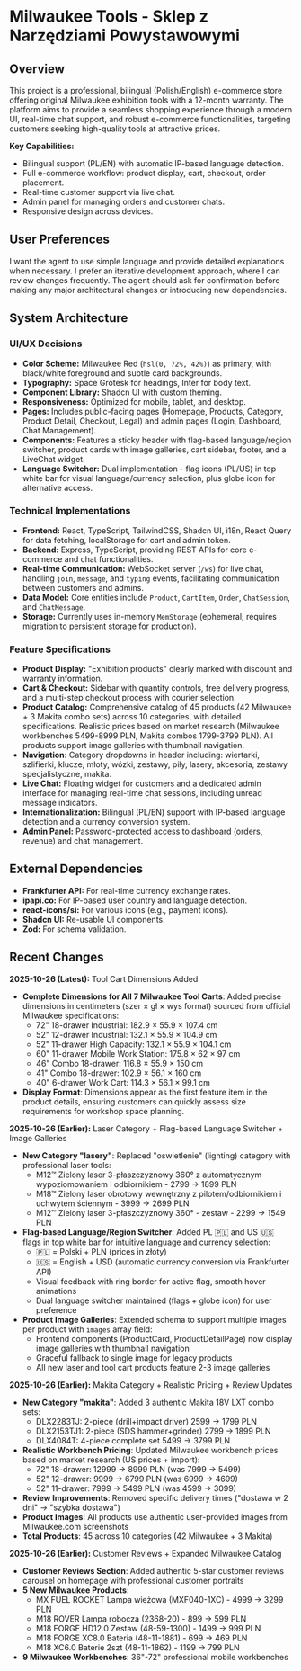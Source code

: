 # Milwaukee Tools - Sklep z Narzędziami Powystawowymi

## Overview
This project is a professional, bilingual (Polish/English) e-commerce store offering original Milwaukee exhibition tools with a 12-month warranty. The platform aims to provide a seamless shopping experience through a modern UI, real-time chat support, and robust e-commerce functionalities, targeting customers seeking high-quality tools at attractive prices.

**Key Capabilities:**
- Bilingual support (PL/EN) with automatic IP-based language detection.
- Full e-commerce workflow: product display, cart, checkout, order placement.
- Real-time customer support via live chat.
- Admin panel for managing orders and customer chats.
- Responsive design across devices.

## User Preferences
I want the agent to use simple language and provide detailed explanations when necessary. I prefer an iterative development approach, where I can review changes frequently. The agent should ask for confirmation before making any major architectural changes or introducing new dependencies.

## System Architecture

### UI/UX Decisions
- **Color Scheme:** Milwaukee Red (`hsl(0, 72%, 42%)`) as primary, with black/white foreground and subtle card backgrounds.
- **Typography:** Space Grotesk for headings, Inter for body text.
- **Component Library:** Shadcn UI with custom theming.
- **Responsiveness:** Optimized for mobile, tablet, and desktop.
- **Pages:** Includes public-facing pages (Homepage, Products, Category, Product Detail, Checkout, Legal) and admin pages (Login, Dashboard, Chat Management).
- **Components:** Features a sticky header with flag-based language/region switcher, product cards with image galleries, cart sidebar, footer, and a LiveChat widget.
- **Language Switcher:** Dual implementation - flag icons (PL/US) in top white bar for visual language/currency selection, plus globe icon for alternative access.

### Technical Implementations
- **Frontend:** React, TypeScript, TailwindCSS, Shadcn UI, i18n, React Query for data fetching, localStorage for cart and admin token.
- **Backend:** Express, TypeScript, providing REST APIs for core e-commerce and chat functionalities.
- **Real-time Communication:** WebSocket server (`/ws`) for live chat, handling `join`, `message`, and `typing` events, facilitating communication between customers and admins.
- **Data Model:** Core entities include `Product`, `CartItem`, `Order`, `ChatSession`, and `ChatMessage`.
- **Storage:** Currently uses in-memory `MemStorage` (ephemeral; requires migration to persistent storage for production).

### Feature Specifications
- **Product Display:** "Exhibition products" clearly marked with discount and warranty information.
- **Cart & Checkout:** Sidebar with quantity controls, free delivery progress, and a multi-step checkout process with courier selection.
- **Product Catalog:** Comprehensive catalog of 45 products (42 Milwaukee + 3 Makita combo sets) across 10 categories, with detailed specifications. Realistic prices based on market research (Milwaukee workbenches 5499-8999 PLN, Makita combos 1799-3799 PLN). All products support image galleries with thumbnail navigation.
- **Navigation:** Category dropdowns in header including: wiertarki, szlifierki, klucze, młoty, wózki, zestawy, piły, lasery, akcesoria, zestawy specjalistyczne, makita.
- **Live Chat:** Floating widget for customers and a dedicated admin interface for managing real-time chat sessions, including unread message indicators.
- **Internationalization:** Bilingual (PL/EN) support with IP-based language detection and a currency conversion system.
- **Admin Panel:** Password-protected access to dashboard (orders, revenue) and chat management.

## External Dependencies
- **Frankfurter API:** For real-time currency exchange rates.
- **ipapi.co:** For IP-based user country and language detection.
- **react-icons/si:** For various icons (e.g., payment icons).
- **Shadcn UI:** Re-usable UI components.
- **Zod:** For schema validation.

## Recent Changes

**2025-10-26 (Latest):** Tool Cart Dimensions Added
- **Complete Dimensions for All 7 Milwaukee Tool Carts**: Added precise dimensions in centimeters (szer × gł × wys format) sourced from official Milwaukee specifications:
  - 72" 18-drawer Industrial: 182.9 × 55.9 × 107.4 cm
  - 52" 12-drawer Industrial: 132.1 × 55.9 × 104.9 cm
  - 52" 11-drawer High Capacity: 132.1 × 55.9 × 104.1 cm
  - 60" 11-drawer Mobile Work Station: 175.8 × 62 × 97 cm
  - 46" Combo 18-drawer: 116.8 × 55.9 × 150 cm
  - 41" Combo 18-drawer: 102.9 × 56.1 × 160 cm
  - 40" 6-drawer Work Cart: 114.3 × 56.1 × 99.1 cm
- **Display Format**: Dimensions appear as the first feature item in the product details, ensuring customers can quickly assess size requirements for workshop space planning.

**2025-10-26 (Earlier):** Laser Category + Flag-based Language Switcher + Image Galleries
- **New Category "lasery"**: Replaced "oswietlenie" (lighting) category with professional laser tools:
  - M12™ Zielony laser 3-płaszczyznowy 360° z automatycznym wypoziomowaniem i odbiornikiem - 2799 → 1899 PLN
  - M18™ Zielony laser obrotowy wewnętrzny z pilotem/odbiornikiem i uchwytem ściennym - 3999 → 2699 PLN
  - M12™ Zielony laser 3-płaszczyznowy 360° - zestaw - 2299 → 1549 PLN
- **Flag-based Language/Region Switcher**: Added PL 🇵🇱 and US 🇺🇸 flags in top white bar for intuitive language and currency selection:
  - 🇵🇱 = Polski + PLN (prices in złoty)
  - 🇺🇸 = English + USD (automatic currency conversion via Frankfurter API)
  - Visual feedback with ring border for active flag, smooth hover animations
  - Dual language switcher maintained (flags + globe icon) for user preference
- **Product Image Galleries**: Extended schema to support multiple images per product with `images` array field:
  - Frontend components (ProductCard, ProductDetailPage) now display image galleries with thumbnail navigation
  - Graceful fallback to single image for legacy products
  - All new laser and tool cart products feature 2-3 image galleries

**2025-10-26 (Earlier):** Makita Category + Realistic Pricing + Review Updates
- **New Category "makita"**: Added 3 authentic Makita 18V LXT combo sets:
  - DLX2283TJ: 2-piece (drill+impact driver) 2599 → 1799 PLN
  - DLX2153TJ1: 2-piece (SDS hammer+grinder) 2799 → 1899 PLN  
  - DLX4084T: 4-piece complete set 5499 → 3799 PLN
- **Realistic Workbench Pricing**: Updated Milwaukee workbench prices based on market research (US prices + import):
  - 72" 18-drawer: 12999 → 8999 PLN (was 7999 → 5499)
  - 52" 12-drawer: 9999 → 6799 PLN (was 6999 → 4699)
  - 52" 11-drawer: 7999 → 5499 PLN (was 4599 → 3099)
- **Review Improvements**: Removed specific delivery times ("dostawa w 2 dni" → "szybka dostawa")
- **Product Images**: All products use authentic user-provided images from Milwaukee.com screenshots
- **Total Products**: 45 across 10 categories (42 Milwaukee + 3 Makita)

**2025-10-26 (Earlier):** Customer Reviews + Expanded Milwaukee Catalog
- **Customer Reviews Section**: Added authentic 5-star customer reviews carousel on homepage with professional customer portraits
- **5 New Milwaukee Products**:
  - MX FUEL ROCKET Lampa wieżowa (MXF040-1XC) - 4999 → 3299 PLN
  - M18 ROVER Lampa robocza (2368-20) - 899 → 599 PLN
  - M18 FORGE HD12.0 Zestaw (48-59-1300) - 1499 → 999 PLN
  - M18 FORGE XC8.0 Bateria (48-11-1881) - 699 → 469 PLN
  - M18 XC6.0 Baterie 2szt (48-11-1862) - 1199 → 799 PLN
- **9 Milwaukee Workbenches**: 36"-72" professional mobile workbenches